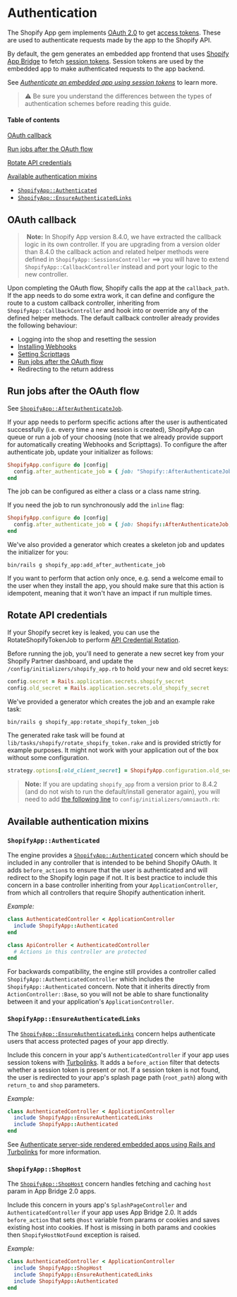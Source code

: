 # Authentication

The Shopify App gem implements [OAuth 2.0](https://shopify.dev/tutorials/authenticate-with-oauth) to get [access tokens](https://shopify.dev/concepts/about-apis/authentication#api-access-modes). These are used to authenticate requests made by the app to the Shopify API.

By default, the gem generates an embedded app frontend that uses [Shopify App Bridge](https://shopify.dev/tools/app-bridge) to fetch [session tokens](https://shopify.dev/concepts/apps/building-embedded-apps-using-session-tokens). Session tokens are used by the embedded app to make authenticated requests to the app backend.

See [*Authenticate an embedded app using session tokens*](https://shopify.dev/tutorials/authenticate-your-app-using-session-tokens) to learn more.

> ⚠️ Be sure you understand the differences between the types of authentication schemes before reading this guide.

#### Table of contents

[OAuth callback](#oauth-callback)

[Run jobs after the OAuth flow](#run-jobs-after-the-oauth-flow)

[Rotate API credentials](#rotate-api-credentials)

[Available authentication mixins](#available-authentication-mixins)
  * [`ShopifyApp::Authenticated`](#shopifyappauthenticated)
  * [`ShopifyApp::EnsureAuthenticatedLinks`](#shopifyappensureauthenticatedlinks)

## OAuth callback

>️ **Note:** In Shopify App version 8.4.0, we have extracted the callback logic in its own controller. If you are upgrading from a version older than 8.4.0 the callback action and related helper methods were defined in `ShopifyApp::SessionsController` ==> you will have to extend `ShopifyApp::CallbackController` instead and port your logic to the new controller.

Upon completing the OAuth flow, Shopify calls the app at the `callback_path`. If the app needs to do some extra work, it can define and configure the route to a custom callback controller, inheriting from `ShopifyApp::CallbackController` and hook into or override any of the defined helper methods. The default callback controller already provides the following behaviour:
* Logging into the shop and resetting the session
* [Installing Webhooks](/docs/shopify_app/webhooks.md)
* [Setting Scripttags](/docs/shopify_app/script-tags.md)
* [Run jobs after the OAuth flow](#run-jobs-after-the-oauth-flow)
* Redirecting to the return address

## Run jobs after the OAuth flow

See [`ShopifyApp::AfterAuthenticateJob`](/lib/generators/shopify_app/add_after_authenticate_job/templates/after_authenticate_job.rb).

If your app needs to perform specific actions after the user is authenticated successfully (i.e. every time a new session is created), ShopifyApp can queue or run a job of your choosing (note that we already provide support for automatically creating Webhooks and Scripttags). To configure the after authenticate job, update your initializer as follows:

```ruby
ShopifyApp.configure do |config|
  config.after_authenticate_job = { job: "Shopify::AfterAuthenticateJob" }
end
```

The job can be configured as either a class or a class name string.

If you need the job to run synchronously add the `inline` flag:

```ruby
ShopifyApp.configure do |config|
  config.after_authenticate_job = { job: Shopify::AfterAuthenticateJob, inline: true }
end
```

We've also provided a generator which creates a skeleton job and updates the initializer for you:

```
bin/rails g shopify_app:add_after_authenticate_job
```

If you want to perform that action only once, e.g. send a welcome email to the user when they install the app, you should make sure that this action is idempotent, meaning that it won't have an impact if run multiple times.

## Rotate API credentials

If your Shopify secret key is leaked, you can use the RotateShopifyTokenJob to perform [API Credential Rotation](https://help.shopify.com/en/api/getting-started/authentication/oauth/api-credential-rotation).

Before running the job, you'll need to generate a new secret key from your Shopify Partner dashboard, and update the `/config/initializers/shopify_app.rb` to hold your new and old secret keys:

```ruby
config.secret = Rails.application.secrets.shopify_secret
config.old_secret = Rails.application.secrets.old_shopify_secret
```

We've provided a generator which creates the job and an example rake task:

```sh
bin/rails g shopify_app:rotate_shopify_token_job
```

The generated rake task will be found at `lib/tasks/shopify/rotate_shopify_token.rake` and is provided strictly for example purposes. It might not work with your application out of the box without some configuration.

```ruby
strategy.options[:old_client_secret] = ShopifyApp.configuration.old_secret
```

> **Note:** If you are updating `shopify_app` from a version prior to 8.4.2 (and do not wish to run the default/install generator again), you will need to add [the following line](https://github.com/Shopify/shopify_app/blob/4f7e6cca2a472d8f7af44b938bd0fcafe4d8e88a/lib/generators/shopify_app/install/templates/shopify_provider.rb#L18) to `config/initializers/omniauth.rb`:

## Available authentication mixins

### `ShopifyApp::Authenticated`

The engine provides a [`ShopifyApp::Authenticated`](/app/controllers/concerns/shopify_app/authenticated.rb) concern which should be included in any controller that is intended to be behind Shopify OAuth. It adds `before_action`s to ensure that the user is authenticated and will redirect to the Shopify login page if not. It is best practice to include this concern in a base controller inheriting from your `ApplicationController`, from which all controllers that require Shopify authentication inherit.

*Example:*

```rb
class AuthenticatedController < ApplicationController
  include ShopifyApp::Authenticated
end

class ApiController < AuthenticatedController
  # Actions in this controller are protected
end
```

For backwards compatibility, the engine still provides a controller called `ShopifyApp::AuthenticatedController` which includes the `ShopifyApp::Authenticated` concern. Note that it inherits directly from `ActionController::Base`, so you will not be able to share functionality between it and your application's `ApplicationController`.

### `ShopifyApp::EnsureAuthenticatedLinks`

The [`ShopifyApp::EnsureAuthenticatedLinks`](/app/controllers/concerns/shopify_app/ensure_authenticated_links.rb) concern helps authenticate users that access protected pages of your app directly.

Include this concern in your app's `AuthenticatedController` if your app uses session tokens with [Turbolinks](https://github.com/turbolinks/turbolinks). It adds a `before_action` filter that detects whether a session token is present or not. If a session token is not found, the user is redirected to your app's splash page path (`root_path`) along with `return_to` and `shop` parameters.

*Example:*

```rb
class AuthenticatedController < ApplicationController
  include ShopifyApp::EnsureAuthenticatedLinks
  include ShopifyApp::Authenticated
end
```

See [Authenticate server-side rendered embedded apps using Rails and Turbolinks](https://shopify.dev/tutorials/authenticate-server-side-rendered-embedded-apps-using-rails-and-turbolinks) for more information.

### `ShopifyApp::ShopHost`

The [`ShopifyApp::ShopHost`](/app/controllers/concerns/shopify_app/shop_host.rb) concern handles fetching and caching `host` param in App Bridge 2.0 apps.

Include this concern in yours app's `SplashPageController` and `AuthenticatedController` if your app uses App Bridge 2.0. It adds `before_action` that sets `@host` variable from params or cookies and saves existing host into cookies. If host is missing in both params and cookies then `ShopifyHostNotFound` exception is raised.

*Example:*

```rb
class AuthenticatedController < ApplicationController
  include ShopifyApp::ShopHost
  include ShopifyApp::EnsureAuthenticatedLinks
  include ShopifyApp::Authenticated
end
```
